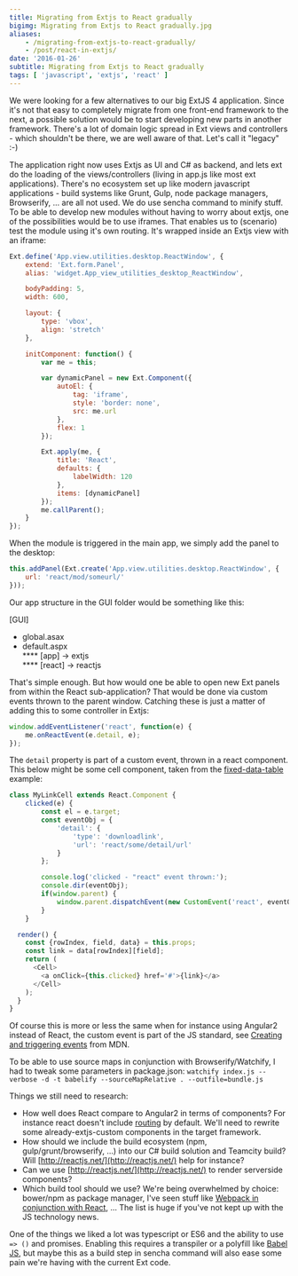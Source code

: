 ```yaml
---
title: Migrating from Extjs to React gradually
bigimg: Migrating from Extjs to React gradually.jpg
aliases: 
    - /migrating-from-extjs-to-react-gradually/
    - /post/react-in-extjs/
date: '2016-01-26'
subtitle: Migrating from Extjs to React gradually
tags: [ 'javascript', 'extjs', 'react' ]
---
```


We were looking for a few alternatives to our big ExtJS 4 application. Since it's not that easy to completely migrate from one front-end framework to the next, a possible solution would be to start developing new parts in another framework. There's a lot of domain logic spread in Ext views and controllers - which shouldn't be there, we are well aware of that. Let's call it "legacy" :-) 

The application right now uses Extjs as UI and C# as backend, and lets ext do the loading of the views/controllers (living in app.js like most ext applications). There's no ecosystem set up like modern javascript applications - build systems like Grunt, Gulp, node package managers, Browserify, ... are all not used. We do use sencha command to minify stuff. To be able to develop new modules without having to worry about extjs, one of the possibilities would be to use iframes. That enables us to (scenario) test the module using it's own routing. It's wrapped inside an Extjs view with an iframe:

```js
Ext.define('App.view.utilities.desktop.ReactWindow', {
    extend: 'Ext.form.Panel',
    alias: 'widget.App_view_utilities_desktop_ReactWindow',

    bodyPadding: 5,
    width: 600,

    layout: {
        type: 'vbox',
        align: 'stretch'
    },

    initComponent: function() {
        var me = this;

        var dynamicPanel = new Ext.Component({
            autoEl: {
                tag: 'iframe',
                style: 'border: none',
                src: me.url
            },
            flex: 1
        });

        Ext.apply(me, {
            title: 'React',
            defaults: {
                labelWidth: 120
            },
            items: [dynamicPanel]
        });
        me.callParent();
    }
});
```

When the module is triggered in the main app, we simply add the panel to the desktop:

```js
this.addPanel(Ext.create('App.view.utilities.desktop.ReactWindow', {
    url: 'react/mod/someurl/'
}));
```

Our app structure in the GUI folder would be something like this:

[GUI]<br/>
* global.asax<br/>
* default.aspx<br/>
**** [app] -> extjs<br/>
**** [react] -> reactjs<br/>

That's simple enough. But how would one be able to open new Ext panels from within the React sub-application? That would be done via custom events thrown to the parent window. Catching these is just a matter of adding this to some controller in Extjs:

```js
window.addEventListener('react', function(e) {
    me.onReactEvent(e.detail, e);
});
```

The `detail` property is part of a custom event, thrown in a react component. This below might be some cell component, taken from the [fixed-data-table](https://facebook.github.io/fixed-data-table/) example:

```js
class MyLinkCell extends React.Component {
	clicked(e) {
		const el = e.target;
		const eventObj = {
			'detail': {
				'type': 'downloadlink',
				'url': 'react/some/detail/url' 
			}
		};

		console.log('clicked - "react" event thrown:');
		console.dir(eventObj);
		if(window.parent) {
			window.parent.dispatchEvent(new CustomEvent('react', eventObj));
		}
	}

  render() {
    const {rowIndex, field, data} = this.props;
    const link = data[rowIndex][field];
    return (
      <Cell>
        <a onClick={this.clicked} href='#'>{link}</a>
      </Cell>
    );
  }
}
```

Of course this is more or less the same when for instance using Angular2 instead of React, the custom event is part of the JS standard, see [Creating and triggering events](https://developer.mozilla.org/en-US/docs/Web/Guide/Events/Creating_and_triggering_events) from MDN. 

To be able to use source maps in conjunction with Browserify/Watchify, I had to tweak some parameters in package.json: `watchify index.js --verbose -d -t babelify --sourceMapRelative . --outfile=bundle.js`

Things we still need to research:

  - How well does React compare to Angular2 in terms of components? For instance react doesn't include [routing](http://www.kriasoft.com/react-routing/) by default. We'll need to rewrite some already-extjs-custom components in the target framework.
  - How should we include the build ecosystem (npm, gulp/grunt/browserify, ...) into our C# build solution and Teamcity build? Will [http://reactjs.net/](http://reactjs.net/) help for instance? 
  - Can we use [http://reactjs.net/](http://reactjs.net/) to render serverside components?
  - Which build tool should we use? We're being overwhelmed by choice: bower/npm as package manager, I've seen stuff like [Webpack in conjunction with React](http://www.christianalfoni.com/articles/2015_10_01_Taking-the-next-step-with-react-and-webpack), ... The list is huge if you've not kept up with the JS technology news. 

One of the things we liked a lot was typescript or ES6 and the ability to use `=> ()` and promises. Enabling this requires a transpiler or a polyfill like [Babel JS](https://babeljs.io/), but maybe this as a build step in sencha command will also ease some pain we're having with the current Ext code. 